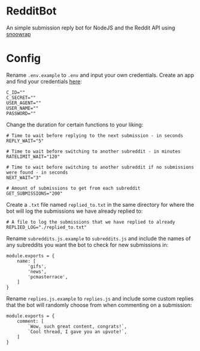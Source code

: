 # RedditBot
An simple submission reply bot for NodeJS and the Reddit API using [snoowrap](https://github.com/not-an-aardvark/snoowrap)

# Config
Rename `.env.example` to `.env` and input your own credentials. Create an app and find your credentials [here](https://www.reddit.com/prefs/apps):
```
C_ID=""
C_SECRET=""
USER_AGENT=""
USER_NAME=""
PASSWORD=""
```
Change the duration for certain functions to your liking:
```
# Time to wait before replying to the next submission - in seconds
REPLY_WAIT="5"

# Time to wait before switching to another subreddit - in minutes
RATELIMIT_WAIT="120"

# Time to wait before switching to another subreddit if no submissions were found - in seconds
NEXT_WAIT="3"

# Amount of submissions to get from each subreddit
GET_SUBMISSIONS="200"
```
Create a `.txt` file named `replied_to.txt` in the same directory for where the bot will log the submissions we have already replied to:
```
# A file to log the submissions that we have replied to already
REPLIED_LOG="./replied_to.txt"
```
Rename `subreddits.js.example` to `subreddits.js` and include the names of any subreddits you want the bot to check for new submissions in:
```
module.exports = {
    name: [
        'gifs',
        'news',
        'pcmasterrace',
    ]
}
```
Rename `replies.js.example` to `replies.js` and include some custom replies that the bot will randomly choose from when commenting on a submission:
```
module.exports = {
    comment: [
        `Wow, such great content, congrats!`,
        `Cool thread, I gave you an upvote!`,
    ]
}
```
